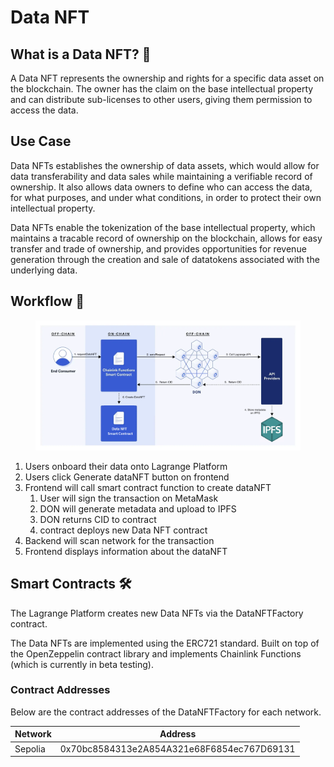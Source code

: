 # Data NFT

<!-- DataNFT for Dataset Licensing is a platform that allows dataset owners to tokenize their datasets uploaded on the Lagrange Platform and grant access to others users via NFTs. It utilizes blockchain technology to validate ownership and access rights, ensuring a secure and transparent ecosystem. -->

## What is a Data NFT? 🤔

A Data NFT represents the ownership and rights for a specific data asset on the blockchain. The owner has the claim on the base intellectual property and can distribute sub-licenses to other users, giving them permission to access the data.

## Use Case

Data NFTs establishes the ownership of data assets, which would allow for data transferability and data sales while maintaining a verifiable record of ownership. It also allows data owners to define who can access the data, for what purposes, and under what conditions, in order to protect their own intellectual property.

Data NFTs enable the tokenization of the base intellectual property, which maintains a tracable record of ownership on the blockchain, allows for easy transfer and trade of ownership, and provides opportunities for revenue generation through the creation and sale of datatokens associated with the underlying data.

## Workflow 🧩

<!--
```mermaid
sequenceDiagram;
  participant A as User
  participant B as Lagrange Platform
  participant C as Smart Contract
  participant D as DON
    A->>B: 1. Upload data asset;
    A->>B: 2. Request DataNFT Generation
    B->>C: 3. claimDataNFT(datasetName, metadataUri)
    C->>D: 4. Generate Metadata on IPFS
    D->>C: 5. Returns CID
    C->>A: 6. Creates New Data NFT
```
-->

<figure><img src=".gitbook/assets/datanft_simple.png" alt=""><figcaption></figcaption></figure>

1. Users onboard their data onto Lagrange Platform
2. Users click Generate dataNFT button on frontend
3. Frontend will call smart contract function to create dataNFT
   1. User will sign the transaction on MetaMask
   2. DON will generate metadata and upload to IPFS
   3. DON returns CID to contract
   4. contract deploys new Data NFT contract
4. Backend will scan network for the transaction
5. Frontend displays information about the dataNFT

## Smart Contracts 🛠

The Lagrange Platform creates new Data NFTs via the DataNFTFactory contract.

The Data NFTs are implemented using the ERC721 standard. Built on top of the OpenZeppelin contract library and implements Chainlink Functions (which is currently in beta testing).

### Contract Addresses

Below are the contract addresses of the DataNFTFactory for each network.

| Network | Address                                    |
| ------- | ------------------------------------------ |
| Sepolia | 0x70bc8584313e2A854A321e68F6854ec767D69131 |
